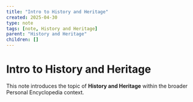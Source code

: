 ```yaml
---
title: "Intro to History and Heritage"
created: 2025-04-30
type: note
tags: [note, History and Heritage]
parent: "History and Heritage"
children: []
---
```


# Intro to History and Heritage

This note introduces the topic of **History and Heritage** within the broader Personal Encyclopedia context.
